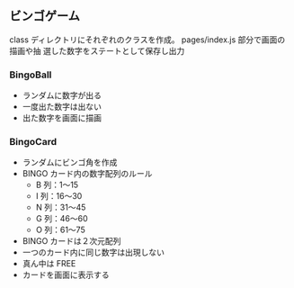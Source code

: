 ## ビンゴゲーム

class ディレクトリにそれぞれのクラスを作成。 pages/index.js 部分で画面の描画や抽
選した数字をステートとして保存し出力

### BingoBall

- ランダムに数字が出る
- 一度出た数字は出ない
- 出た数字を画面に描画

### BingoCard

- ランダムにビンゴ角を作成
- BINGO カード内の数字配列のルール
  - B 列：1〜15
  - I 列：16〜30
  - N 列：31〜45
  - G 列：46〜60
  - O 列：61〜75
- BINGO カードは２次元配列
- 一つのカード内に同じ数字は出現しない
- 真ん中は FREE
- カードを画面に表示する
